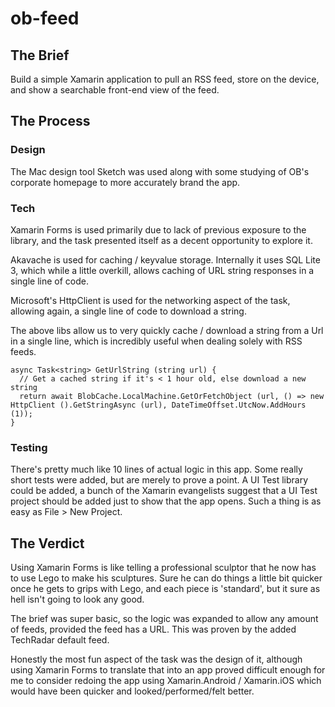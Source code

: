 # ob-feed

## The Brief
Build a simple Xamarin application to pull an RSS feed, store on the device, and show a searchable front-end view of the feed. 

## The Process
### Design
The Mac design tool Sketch was used along with some studying of OB's corporate homepage to more accurately brand the app.

### Tech
Xamarin Forms is used primarily due to lack of previous exposure to the library, and the task presented itself as a decent opportunity to explore it.

Akavache is used for caching / keyvalue storage. Internally it uses SQL Lite 3, which while a little overkill, allows caching of URL string responses in a single line of code.

Microsoft's HttpClient is used for the networking aspect of the task, allowing again, a single line of code to download a string.

The above libs allow us to very quickly cache / download a string from a Url in a single line, which is incredibly useful when dealing solely with RSS feeds.
```
async Task<string> GetUrlString (string url) {
  // Get a cached string if it's < 1 hour old, else download a new string
  return await BlobCache.LocalMachine.GetOrFetchObject (url, () => new HttpClient ().GetStringAsync (url), DateTimeOffset.UtcNow.AddHours (1));
}
```

### Testing
There's pretty much like 10 lines of actual logic in this app. Some really short tests were added, but are merely to prove a point.
A UI Test library could be added, a bunch of the Xamarin evangelists suggest that a UI Test project should be added just to show that the app opens. Such a thing is as easy as File > New Project.

## The Verdict
Using Xamarin Forms is like telling a professional sculptor that he now has to use Lego to make his sculptures. Sure he can do things a little bit quicker once he gets to grips with Lego, and each piece is 'standard', but it sure as hell isn't going to look any good.

The brief was super basic, so the logic was expanded to allow any amount of feeds, provided the feed has a URL. This was proven by the added TechRadar default feed.

Honestly the most fun aspect of the task was the design of it, although using Xamarin Forms to translate that into an app proved difficult enough for me to consider redoing the app using Xamarin.Android / Xamarin.iOS which would have been quicker and looked/performed/felt better.

